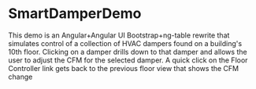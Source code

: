 # SmartDamperDemo
This demo is an Angular+Angular UI Bootstrap+ng-table rewrite that simulates control of a collection of HVAC dampers found on a building's 10th floor.
Clicking on a damper drills down to that damper and allows the user to adjust the CFM for the selected damper.
A quick click on the Floor Controller link gets back to the previous floor view that shows the CFM change
